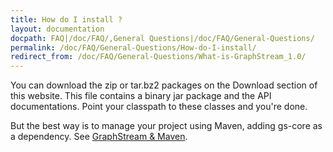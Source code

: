 ```yaml
---
title: How do I install ?
layout: documentation
docpath: FAQ|/doc/FAQ/,General Questions|/doc/FAQ/General-Questions/
permalink: /doc/FAQ/General-Questions/How-do-I-install/
redirect_from: /doc/FAQ/General-Questions/What-is-GraphStream_1.0/
---
```


You can download the zip or tar.bz2 packages on the Download section of this website. This file contains a binary jar package and the API documentations. Point your classpath to these classes and you're done.

But the best way is to manage your project using Maven, adding gs-core as a dependency. See [GraphStream & Maven](/doc/Tutorials/GraphStream-Maven/).

